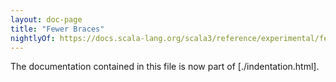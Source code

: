 ```yaml
---
layout: doc-page
title: "Fewer Braces"
nightlyOf: https://docs.scala-lang.org/scala3/reference/experimental/fewer-braces.html
---
```


The documentation contained in this file is now part of [./indentation.html].
